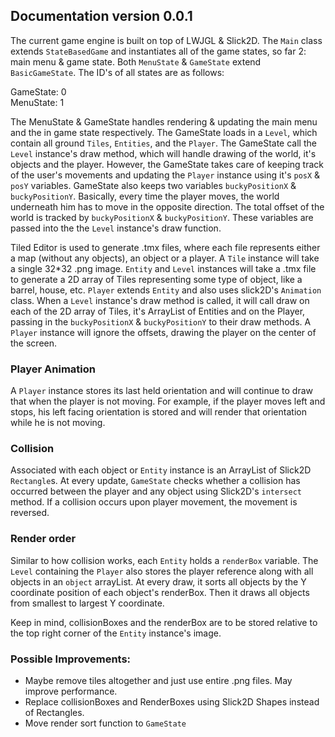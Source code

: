 ## Documentation version 0.0.1
The current game engine is built on top of LWJGL & Slick2D. The `Main` class extends `StateBasedGame` and  instantiates all of the game states, so far 2: main menu & game state. Both `MenuState` & `GameState` extend `BasicGameState`. The ID's of all states are as follows:  
  
GameState: 0  
MenuState: 1  
  
The MenuState & GameState handles rendering & updating the main menu and the in game state respectively. The GameState loads in a `Level`, which contain all ground `Tiles`, `Entities`, and the `Player`. The GameState call the `Level` instance's draw method, which will handle drawing of the world, it's objects and the player. However, the GameState takes care of keeping track of the user's movements and updating the `Player` instance using it's `posX` & `posY` variables. GameState also keeps two variables `buckyPositionX` & `buckyPositionY`. Basically, every time the player moves, the world underneath him has to move in the opposite direction. The total offset of the world is tracked by `buckyPositionX` & `buckyPositionY`. These variables are passed into the the `Level` instance's draw function.  
  
Tiled Editor is used to generate .tmx files, where each file represents either a map (without any objects), an object or a player. A `Tile` instance will take a single 32*32 .png image. `Entity` and `Level` instances will take a .tmx file to generate a 2D array of Tiles representing some type of object, like a barrel, house, etc. `Player` extends `Entity` and also uses slick2D's `Animation` class. When a `Level` instance's draw method is called, it will call draw on each of the 2D array of Tiles, it's ArrayList of Entities and on the Player, passing in the `buckyPositionX` & `buckyPositionY` to their draw methods. A `Player` instance will ignore the offsets, drawing the player on the center of the screen.

### Player Animation
A `Player` instance stores its last held orientation and will continue to draw that when the player is not moving. For example, if the player moves left and stops, his left facing orientation is stored and will render that orientation while he is not moving.

### Collision
Associated with each object or `Entity` instance is an ArrayList of Slick2D `Rectangle`s. At every update, `GameState` checks whether a collision has occurred between the player and any object using Slick2D's `intersect` method. If a collision occurs upon player movement, the movement is reversed.
### Render order
Similar to how collision works, each `Entity` holds a `renderBox` variable. The `Level` containing the `Player` also stores the player reference along with all objects in an `object` arrayList. At every draw, it sorts all objects by the Y coordinate position of each object's renderBox. Then it draws all objects from smallest to largest Y coordinate. 
  
Keep in mind, collisionBoxes and the renderBox are to be stored relative to the top right corner of the `Entity` instance's image. 

### Possible Improvements:
* Maybe remove tiles altogether and just use entire .png files. May improve performance.
* Replace collisionBoxes and RenderBoxes using Slick2D Shapes instead of Rectangles. 
* Move render sort function to `GameState`
